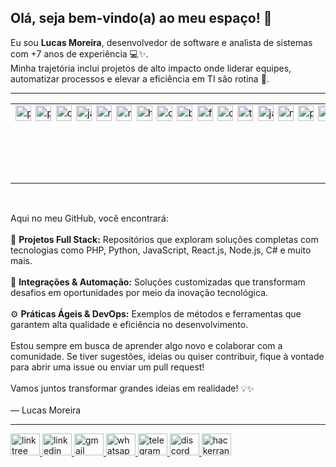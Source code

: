 <h2 align="left">Olá, seja bem-vindo(a) ao meu espaço! 👋</h2>

<p align="left">
  Eu sou <strong>Lucas Moreira</strong>, desenvolvedor de software e analista de sistemas com +7 anos de experiência 💻✨.<br />
  Minha trajetória inclui projetos de alto impacto onde liderar equipes, automatizar processos e elevar a eficiência em TI são rotina 🚀.
</p>

<hr />

<!-- Tabela para alinhar os ícones à esquerda e o GIF à direita -->
<table width="100%" border="0" cellspacing="0" cellpadding="0">
  <tr>
    <!-- Coluna dos ícones (alinhados ao topo) -->
    <td valign="top" style="white-space: nowrap;">
      <img src="https://cdn.jsdelivr.net/gh/devicons/devicon/icons/php/php-original.svg" alt="php logo" height="25" style="margin-right:3px;" />
      <img src="https://cdn.jsdelivr.net/gh/devicons/devicon/icons/python/python-original.svg" alt="python logo" height="25" style="margin-right:3px;" />
      <img src="https://cdn.jsdelivr.net/gh/devicons/devicon/icons/csharp/csharp-original.svg" alt="csharp logo" height="25" style="margin-right:3px;" />
      <img src="https://cdn.jsdelivr.net/gh/devicons/devicon/icons/javascript/javascript-original.svg" alt="javascript logo" height="25" style="margin-right:3px;" />
      <img src="https://cdn.jsdelivr.net/gh/devicons/devicon/icons/react/react-original.svg" alt="react logo" height="25" style="margin-right:3px;" />
      <img src="https://cdn.jsdelivr.net/gh/devicons/devicon/icons/nodejs/nodejs-original.svg" alt="nodejs logo" height="25" style="margin-right:3px;" />
      <img src="https://cdn.jsdelivr.net/gh/devicons/devicon/icons/html5/html5-original.svg" alt="html5 logo" height="25" style="margin-right:3px;" />
      <img src="https://cdn.jsdelivr.net/gh/devicons/devicon/icons/css3/css3-original.svg" alt="css3 logo" height="25" style="margin-right:3px;" />
      <img src="https://cdn.jsdelivr.net/gh/devicons/devicon/icons/bootstrap/bootstrap-original.svg" alt="bootstrap logo" height="25" style="margin-right:3px;" />
      <img src="https://cdn.jsdelivr.net/gh/devicons/devicon/icons/flask/flask-original.svg" alt="flask logo" height="25" style="margin-right:3px;" />
      <img src="https://cdn.jsdelivr.net/gh/devicons/devicon/icons/dotnetcore/dotnetcore-original.svg" alt="dotnetcore logo" height="25" style="margin-right:3px;" />
      <img src="https://cdn.jsdelivr.net/gh/devicons/devicon/icons/typescript/typescript-original.svg" alt="typescript logo" height="25" style="margin-right:3px;" />
      <img src="https://cdn.jsdelivr.net/gh/devicons/devicon/icons/java/java-original.svg" alt="java logo" height="25" style="margin-right:3px;" />
      <img src="https://cdn.jsdelivr.net/gh/devicons/devicon/icons/mysql/mysql-original.svg" alt="mysql logo" height="25" style="margin-right:3px;" />
      <img src="https://cdn.jsdelivr.net/gh/devicons/devicon/icons/postgresql/postgresql-original.svg" alt="postgresql logo" height="25" style="margin-right:3px;" />
      <img src="https://cdn.jsdelivr.net/gh/devicons/devicon/icons/git/git-original.svg" alt="git logo" height="25" style="margin-right:3px;" />
      <img src="https://cdn.jsdelivr.net/gh/devicons/devicon/icons/docker/docker-original.svg" alt="docker logo" height="25" style="margin-right:3px;" />
      <img src="https://cdn.jsdelivr.net/gh/devicons/devicon/icons/amazonwebservices/amazonwebservices-line-wordmark.svg" alt="aws logo" height="25" style="margin-right:3px;" />
      <img src="https://cdn.jsdelivr.net/gh/devicons/devicon/icons/azure/azure-original.svg" alt="azure logo" height="25" style="margin-right:3px;" />
    </td>
    <!-- Coluna do GIF (alinhado à direita, no topo) -->
    <td valign="top" align="right">
      <img src="https://media1.tenor.com/m/0Akz_GWDQyQAAAAC/star-wars-hello-there.gif" alt="Star Wars Hello There" height="120" style="margin-left:5px;" />
    </td>
  </tr>
</table>

<br />

<p align="left">
  Aqui no meu GitHub, você encontrará:<br /><br />
  🚀 <strong>Projetos Full Stack:</strong> Repositórios que exploram soluções completas com tecnologias como PHP, Python, JavaScript, React.js, Node.js, C# e muito mais.<br /><br />
  🔌 <strong>Integrações & Automação:</strong> Soluções customizadas que transformam desafios em oportunidades por meio da inovação tecnológica.<br /><br />
  ⚙️ <strong>Práticas Ágeis & DevOps:</strong> Exemplos de métodos e ferramentas que garantem alta qualidade e eficiência no desenvolvimento.<br /><br />
  Estou sempre em busca de aprender algo novo e colaborar com a comunidade. Se tiver sugestões, ideias ou quiser contribuir, fique à vontade para abrir uma issue ou enviar um pull request!<br /><br />
  Vamos juntos transformar grandes ideias em realidade! 💡✨<br /><br />
  — Lucas Moreira
</p>

<hr />

<div align="left">
  <a href="https://linktr.ee/seudomain">
    <img src="https://raw.githubusercontent.com/maurodesouza/profile-readme-generator/master/src/assets/icons/social/linktree/default.svg" width="47" height="35" alt="linktree logo" />
  </a>
  <a href="https://www.linkedin.com/in/lucasabmoreira/">
    <img src="https://raw.githubusercontent.com/maurodesouza/profile-readme-generator/master/src/assets/icons/social/linkedin/default.svg" width="47" height="35" alt="linkedin logo" />
  </a>
  <a href="mailto:lucasabmoreira@gmail.com">
    <img src="https://raw.githubusercontent.com/maurodesouza/profile-readme-generator/master/src/assets/icons/social/gmail/default.svg" width="47" height="35" alt="gmail logo" />
  </a>
  <a href="https://wa.me/5521996582217">
    <img src="https://raw.githubusercontent.com/maurodesouza/profile-readme-generator/master/src/assets/icons/social/whatsapp/default.svg" width="47" height="35" alt="whatsapp logo" />
  </a>
  <a href="https://t.me/yourtelegramusername">
    <img src="https://raw.githubusercontent.com/maurodesouza/profile-readme-generator/master/src/assets/icons/social/telegram/default.svg" width="47" height="35" alt="telegram logo" />
  </a>
  <a href="https://discordapp.com/users/yourdiscordid">
    <img src="https://raw.githubusercontent.com/maurodesouza/profile-readme-generator/master/src/assets/icons/social/discord/default.svg" width="47" height="35" alt="discord logo" />
  </a>
  <a href="https://www.hackerrank.com/yourusername">
    <img src="https://raw.githubusercontent.com/maurodesouza/profile-readme-generator/master/src/assets/icons/social/hackerrank/default.svg" width="47" height="35" alt="hackerrank logo" />
  </a>
</div>
